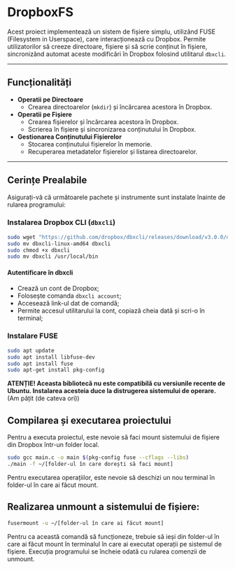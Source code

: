 # DropboxFS

Acest proiect implementează un sistem de fișiere simplu, utilizând FUSE (Filesystem in Userspace), care interacționează cu Dropbox. Permite utilizatorilor să creeze directoare, fișiere și să scrie conținut în fișiere, sincronizând automat aceste modificări în Dropbox folosind utilitarul `dbxcli`.

---

## Funcționalități

- **Operatii pe Directoare**
  - Crearea directoarelor (`mkdir`) și încărcarea acestora în Dropbox.
- **Operatii pe Fișiere**
  - Crearea fișierelor și încărcarea acestora în Dropbox.
  - Scrierea în fișiere și sincronizarea conținutului în Dropbox.
- **Gestionarea Conținutului Fișierelor**
  - Stocarea conținutului fișierelor în memorie.
  - Recuperarea metadatelor fișierelor și listarea directoarelor.

---

## Cerințe Prealabile

Asigurați-vă că următoarele pachete și instrumente sunt instalate înainte de rularea programului:

### Instalarea Dropbox CLI (`dbxcli`)
```bash
sudo wget "https://github.com/dropbox/dbxcli/releases/download/v3.0.0/dbxcli-linux-amd64"
sudo mv dbxcli-linux-amd64 dbxcli
sudo chmod +x dbxcli
sudo mv dbxcli /usr/local/bin
```
#### Autentificare în dbxcli
- Crează un cont de Dropbox;
- Folosește comanda `dbxcli account`;
- Accesează link-ul dat de comandă;
- Permite accesul utilitarului la cont, copiază cheia dată și scri-o în terminal;


### Instalare FUSE
```bash
sudo apt update
sudo apt install libfuse-dev
sudo apt install fuse
sudo apt-get install pkg-config
```
**ATENȚIE!  Aceasta bibliotecă nu este compatibilă cu versiunile recente de Ubuntu. Instalarea acesteia duce la distrugerea sistemului de operare.** (Am pățit (de cateva ori))

## Compilarea și executarea proiectului
Pentru a executa proiectul, este nevoie să faci mount sistemului de fișiere din Dropbox într-un folder local.
``` bash
sudo gcc main.c -o main $(pkg-config fuse --cflags --libs)
./main -f ~/[folder-ul în care dorești să faci mount]
```
Pentru executarea operațiilor, este nevoie să deschizi un nou terminal în folder-ul în care ai făcut mount.
## Realizarea unmount a sistemului de fișiere:
``` bash
fusermount -u ~/[folder-ul în care ai făcut mount]
```
Pentru ca această comandă să funcționeze, trebuie să ieși din folder-ul în care ai făcut mount în terminalul în care ai executat operații pe sistemul de fișiere. Execuția programului se încheie odată cu rularea comenzii de unmount.
 



